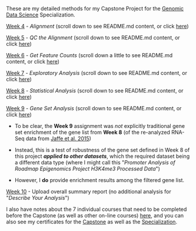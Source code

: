 These are my detailed methods for my Capstone Project for the [Genomic Data Science](https://www.coursera.org/specializations/genomic-data-science) Specialization.

[Week 4](https://github.com/cwarden45/JHU_Coursera_GDS_Capstone/tree/main/Week4) - *Alignment* (scroll down to see README.md content, or click [here](https://github.com/cwarden45/JHU_Coursera_GDS_Capstone/blob/main/Week4/README.md))

[Week 5](https://github.com/cwarden45/JHU_Coursera_GDS_Capstone/tree/main/Week5) - *QC the Alignment* (scroll down to see README.md content, or click [here](https://github.com/cwarden45/JHU_Coursera_GDS_Capstone/blob/main/Week5/README.md))

[Week 6](https://github.com/cwarden45/JHU_Coursera_GDS_Capstone/tree/main/Week6) - *Get Feature Counts* (scroll down a little to see README.md content, or click [here](https://github.com/cwarden45/JHU_Coursera_GDS_Capstone/blob/main/Week6/README.md))

[Week 7](https://github.com/cwarden45/JHU_Coursera_GDS_Capstone/tree/main/Week7) - *Exploratory Analysis* (scroll down to see README.md content, or click [here](https://github.com/cwarden45/JHU_Coursera_GDS_Capstone/blob/main/Week7/README.md))

[Week 8](https://github.com/cwarden45/JHU_Coursera_GDS_Capstone/tree/main/Week8) - *Statistical Analysis* (scroll down to see README.md content, or click [here](https://github.com/cwarden45/JHU_Coursera_GDS_Capstone/blob/main/Week8/README.md))

[Week 9](https://github.com/cwarden45/JHU_Coursera_GDS_Capstone/tree/main/Week9) - *Gene Set Analysis* (scroll down to see README.md content, or click [here](https://github.com/cwarden45/JHU_Coursera_GDS_Capstone/blob/main/Week9/README.md))

- To be clear, the **Week 9** assignment was *not* explicitly traditional gene set enrichment of the gene list from **Week 8** (of the re-analyzed RNA-Seq data from [Jaffe et al. 2015](https://www.ncbi.nlm.nih.gov/pmc/articles/PMC4281298/))

- Instead, this is a test of robustness of the gene set defined in Week 8 of this project ***applied to other datasets***, which the required dataset being a different data type (where I might call this "*Promoter Analysis of Roadmap Epigenomics Project H3K4me3 Processed Data*")

- However, I **do** provide enrichment results among the filtered gene list.

[Week 10](https://github.com/cwarden45/JHU_Coursera_GDS_Capstone/blob/main/Methods_cwarden-Week10.pdf) - Upload overall summary report (no additional analysis for "*Describe Your Analysis*")

I also have notes about the 7 individual courses that need to be completed before the Capstone (as well as other on-line courses) [here](http://cdwscience.blogspot.com/2019/12/experiences-with-on-line-courses.html), and you can also see my certificates for the [Capstone](https://coursera.org/share/4a8104c102475500ad9b735d41d3cf1b) as well as the [Specialization](https://www.coursera.org/account/accomplishments/specialization/3D38XL522GJX).
